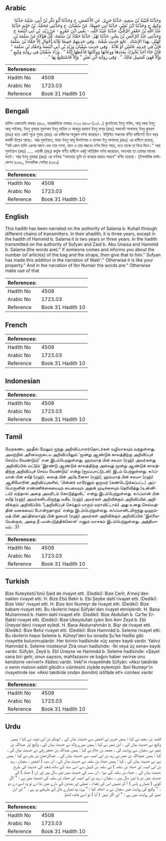 ## Arabic


<div dir="rtl" lang="ar" style={{fontSize:'larger',backgroundColor:'#f8f9fa',padding:20}}>
وَحَدَّثَنَا قُتَيْبَةُ بْنُ سَعِيدٍ، حَدَّثَنَا جَرِيرٌ، عَنِ الأَعْمَشِ، ح وَحَدَّثَنَا أَبُو بَكْرِ بْنُ أَبِي، شَيْبَةَ حَدَّثَنَا وَكِيعٌ، ح وَحَدَّثَنَا ابْنُ نُمَيْرٍ، حَدَّثَنَا أَبِي جَمِيعًا، عَنْ سُفْيَانَ، ح وَحَدَّثَنِي مُحَمَّدُ، بْنُ حَاتِمٍ حَدَّثَنَا عَبْدُ اللَّهِ بْنُ جَعْفَرٍ الرَّقِّيُّ، حَدَّثَنَا عُبَيْدُ اللَّهِ، - يَعْنِي ابْنَ عَمْرٍو - عَنْ زَيْدِ، بْنِ أَبِي أُنَيْسَةَ ح وَحَدَّثَنِي عَبْدُ الرَّحْمَنِ بْنُ بِشْرٍ، حَدَّثَنَا بَهْزٌ، حَدَّثَنَا حَمَّادُ بْنُ سَلَمَةَ، كُلُّ هَؤُلاَءِ عَنْ سَلَمَةَ بْنِ كُهَيْلٍ، بِهَذَا الإِسْنَادِ ‏.‏ نَحْوَ حَدِيثِ شُعْبَةَ ‏.‏ وَفِي حَدِيثِهِمْ جَمِيعًا ثَلاَثَةَ أَحْوَالٍ إِلاَّ حَمَّادَ بْنَ سَلَمَةَ فَإِنَّ فِي حَدِيثِهِ عَامَيْنِ أَوْ ثَلاَثَةً ‏.‏ وَفِي حَدِيثِ سُفْيَانَ وَزَيْدِ بْنِ أَبِي أُنَيْسَةَ وَحَمَّادِ بْنِ سَلَمَةَ ‏"‏ فَإِنْ جَاءَ أَحَدٌ يُخْبِرُكَ بِعَدَدِهَا وَوِعَائِهَا وَوِكَائِهَا فَأَعْطِهَا إِيَّاهُ ‏"‏ ‏.‏ وَزَادَ سُفْيَانُ فِي رِوَايَةِ وَكِيعٍ ‏"‏ وَإِلاَّ فَهِيَ كَسَبِيلِ مَالِكَ ‏"‏ ‏.‏ وَفِي رِوَايَةِ ابْنِ نُمَيْرٍ ‏"‏ وَإِلاَّ فَاسْتَمْتِعْ بِهَا ‏"‏ ‏.‏
</div>
<div style={{backgroundColor:'#f8f9fa',padding:20, marginBottom: 10}}><table> <thead> <tr> <th>References:</th> <th></th> </tr> </thead> <tbody><tr><td>Hadith No</td><td>4508</td></tr><tr><td>Arabic No</td><td>1723.03</td></tr><tr><td>Reference</td><td>Book 31 Hadith 10</td></tr></tbody></table></div>

## Bengali


<div dir="ltr" lang="bn" style={{fontSize:'larger',backgroundColor:'#f8f9fa',padding:20}}>
হাদিস একাডেমি নাম্বারঃ ৪৪০০, আন্তর্জাতিক নাম্বারঃ ১৭২৩ ৪৪০০-(১০/...) কুতাইবাহ ইবনু সাঈদ, আবূ বকর ইবনু আবূ শাইবাহ, ইবনু নুমায়র মুহাম্মাদ ইবনু হাতিম ও আবদুর রহমান ইবনু বাশ্‌র (রহঃ) সকলেই সালামাহ্ ইবনু কুহয়ল (রহঃ) হতে একই সূত্রে শুবাহ (রহঃ) এর হাদীসের অনুরূপ বর্ণনা করেছেন। উল্লিখিত সকলের বর্ণিত হাদীসেই তিন বছর কথাটি উল্লেখ আছে। আর সুফইয়ান, যায়দ ইবনু আবূ উনাইসাহ ও হাম্মাদ ইনু সালামাহ্ (রহঃ) এর হাদীসে রয়েছে, "যদি কোন ব্যক্তি এরপর আসে এবং তার গণনা, থলে ও তার বন্ধনের বর্ণনা দিতে পারে, তবে তাকে তা দিয়ে দিবে।" আর সুফইয়ান (রহঃ) ..... ওয়াকী (রহঃ) কর্তৃক বর্ণিত হাদীসে একটু অতিরিক্ত বর্ণনা করেছেন, অন্যথায় তা তোমার মালের মতই। আর ইবনু নুমায়র (রহঃ) এর বর্ণনায় "অন্যথায় তুমি তা ব্যবহার করতে পারবে" বর্ণিত হয়েছে। (ইসলামিক ফাউন্ডেশন ৪৩৫৯, ইসলামিক সেন্টার ৪৩৫৯)
</div>
<div style={{backgroundColor:'#f8f9fa',padding:20, marginBottom: 10}}><table> <thead> <tr> <th>References:</th> <th></th> </tr> </thead> <tbody><tr><td>Hadith No</td><td>4508</td></tr><tr><td>Arabic No</td><td>1723.03</td></tr><tr><td>Reference</td><td>Book 31 Hadith 10</td></tr></tbody></table></div>

## English


<div dir="ltr" lang="en" style={{fontSize:'larger',backgroundColor:'#f8f9fa',padding:20}}>
This hadith has been narrated on the authority of Salama b. Kuhail through different chains of transmitters. In their ahadith, it is three years, except in the hadith of Hammid b. Salama it is two years or three years. In the hadith transmitted on the authority of Sufyan and Zaid b. Abu Unaisa and Hammid b. Salama (the words are):" If someone comes and informs you about the number (of articles) of the bag and the straps, then give that to him." Sufyan has made this addition in the narration of Waki':" Otherwise it is like your property." And in the narration of Ibn Numair the words are:" Otherwise make use of that
</div>
<div style={{backgroundColor:'#f8f9fa',padding:20, marginBottom: 10}}><table> <thead> <tr> <th>References:</th> <th></th> </tr> </thead> <tbody><tr><td>Hadith No</td><td>4508</td></tr><tr><td>Arabic No</td><td>1723.03</td></tr><tr><td>Reference</td><td>Book 31 Hadith 10</td></tr></tbody></table></div>

## French


<div dir="ltr" lang="fr" style={{fontSize:'larger',backgroundColor:'#f8f9fa',padding:20}}>

</div>
<div style={{backgroundColor:'#f8f9fa',padding:20, marginBottom: 10}}><table> <thead> <tr> <th>References:</th> <th></th> </tr> </thead> <tbody><tr><td>Hadith No</td><td>4508</td></tr><tr><td>Arabic No</td><td>1723.03</td></tr><tr><td>Reference</td><td>Book 31 Hadith 10</td></tr></tbody></table></div>

## Indonesian


<div dir="ltr" lang="id" style={{fontSize:'larger',backgroundColor:'#f8f9fa',padding:20}}>

</div>
<div style={{backgroundColor:'#f8f9fa',padding:20, marginBottom: 10}}><table> <thead> <tr> <th>References:</th> <th></th> </tr> </thead> <tbody><tr><td>Hadith No</td><td>4508</td></tr><tr><td>Arabic No</td><td>1723.03</td></tr><tr><td>Reference</td><td>Book 31 Hadith 10</td></tr></tbody></table></div>

## Tamil


<div dir="ltr" lang="ta" style={{fontSize:'larger',backgroundColor:'#f8f9fa',padding:20}}>
மேற்கண்ட ஹதீஸ் மேலும் ஐந்து அறிவிப்பாளர்தொடர்கள் வழியாகவும் வந்துள்ளது. அவற்றில் அனைவருடைய அறிவிப்பிலும் ‘மூன்று ஆண்டுக் காலத்திற்கு அறிவிப்புச் செய்(ய வேண்டும்)’ என இடம்பெறறுள்ளது. ஹம்மாத் பின் சலமா (ரஹ்) அவர்களது அறிவிப்பில் மட்டும் ‘இரண்டு ஆண்டுக் காலத்திற்கு அல்லது மூன்று ஆண்டுக் காலத்திற்கு அறிவிப்புச் செய்ய வேண்டும்’ என்று (ஐயப்பாட்டுடன்) இடம் பெற்றுள்ளது. சுஃப்யான் பின் சயீத் (ரஹ்), ஸைத் பின் அபீஉனைசா (ரஹ்), ஹம்மாத் பின் சலமா (ரஹ்) ஆகியோரின் அறிவிப்புகளில், ‘பின்னர் யாரேனும் ஒருவர் (கண்டெடுக்கப்பட்ட) அப்பொருனின் எண்ணிக்கையையும் பையையும் அதன் முடிச்சையும் தெரிவித்து (உன்னிடம்) வந்தால் அதை அவரிடம் கொடுத்துவிட’ என்று இடம்பெற்றுள்ளது. சுஃப்யான் பின் சயீத் (ரஹ்) அவர்களிடமிருந்து வகீஉ (ரஹ்) அவர்கள் அறிவிக்கும் அறிவிப்பில் அறிவிக்கும் அறிவிப்பில் ‘(அறிவிப்புச் செய்தும் யாரும் வராவிட்டால்) அது உனது செல்வத்தின் வகையைப் போன்றதாகும்’ என்று இடம்பெற்றுள்ளது. சுஃப்யானிடமிருந்து முஹம்மத் பின் அப்தில்லாஹ் பின் நுமைர் (ரஹ்) அவர்கள் அறிவிக்கும் அறிவிப்பில் ‘இல்லையென்றால், அதை நீ பயன்படுத்திக்கொள்’ எனும் வாசகம் இடம்பெற்றுள்ளது. அத்தியாயம் : 31
</div>
<div style={{backgroundColor:'#f8f9fa',padding:20, marginBottom: 10}}><table> <thead> <tr> <th>References:</th> <th></th> </tr> </thead> <tbody><tr><td>Hadith No</td><td>4508</td></tr><tr><td>Arabic No</td><td>1723.03</td></tr><tr><td>Reference</td><td>Book 31 Hadith 10</td></tr></tbody></table></div>

## Turkish


<div dir="ltr" lang="tr" style={{fontSize:'larger',backgroundColor:'#f8f9fa',padding:20}}>
Bize Kuteybetü'bnü Said de rivayet etti. (Dediki): Bize Cerîr, A'meş'den naklen rivayet etti. H. Bize Ebû Bekir b. Ebi Şeybe dahî rivayet etti. (Dediki): Bize Veki' rivayet etti. H. Bize ibni Numeyr de rivayet etti. (Dediki): Bize babam rivayet etti. Bu râvilerin hepsi Süfyân'dan rivayet etmişlerdir. H. Bana Muhammed b. Hatim dahî rivayet etti. (Dediki): Bize Abdullah b. Ca'fer Er-Rakkî rivayet etti. (Dediki): Bize Ubeydullah (yâni İbni Amr Zeyd b. Ebî Üneyse'den) rivayet eyledi. H. Bana Abdurrahmân b. Bişr de rivayet etti. (Dediki): Bize Behz rivayet etti. (Dediki): Bize Hammâd b. Seleme rivayet etti. Bu râvilerin hepsi Seleme b. Küheyl'den bu isnadla Şu'be Hadîsi gibi rivayette bulunmuşlardır. Her birinin hadîsinde «üç sene» kaydı vardır. Yalnız Hammâd b. Seleme müstesna! Zîrâ onun hadîsinde: -İki veya üç sene» kaydı vardır. Süfyân, Zeyd b. Ebî Üneyse ve Hammâd b. Seleme hadîsinde: «Şayet sana biri gelir, onun sayısını, mahfazasını ve bağını haber verirse onu kendisine veriver!» ifâdesi vardır. Vekî'in rivayetinde Süfyân: «Aksi takdirde o senin malının sebili gibidir.» cümlesini ziyâde eylemiştir. İbni Numeyr'in rivayetinde ise: «Aksi takdirde ondan (kendin) istifâde et!» cümlesi vardır
</div>
<div style={{backgroundColor:'#f8f9fa',padding:20, marginBottom: 10}}><table> <thead> <tr> <th>References:</th> <th></th> </tr> </thead> <tbody><tr><td>Hadith No</td><td>4508</td></tr><tr><td>Arabic No</td><td>1723.03</td></tr><tr><td>Reference</td><td>Book 31 Hadith 10</td></tr></tbody></table></div>

## Urdu


<div dir="rtl" lang="ur" style={{fontSize:'larger',backgroundColor:'#f8f9fa',padding:20}}>
قتیبہ بن سعید نے کہا : ہمیں جریر نے اعمش سے حدیث بیان کی ۔ ابوبکر بن ابی شیبہ نے کہا : ہمیں وکیع نے حدیث بیان کی ۔ ابن نمیر نے کہا : ہمیں میرے والد نے حدیث بیان کی ، وکیع اور عبداللہ بن نمیر نے سفیان سے روایت کی ۔ محمد بن حاتم نے کہا : ہمیں عبداللہ بن جعفر رَقی نے حدیث بیان کی ، کہا : ہمیں عبیداللہ بن عمر نے زید بن ابی انیسہ سے حدیث بیان کی ۔ عبدالرحمٰن بن بشر نے کہا : ہمیں بہز نے حدیث بیان کی ، کہا : ہمیں حماد بن سلمہ نے حدیث بیان کی ، ان سب ( اعمش ، سفیان ، زید بن ابی انیسہ اور حماد بن سلمہ ) نے سلمہ بن کہیل سے اسی سند کے ساتھ شعبہ کی حدیث کی طرح حدیث بیان کی ۔ حماد بن سلمہ کے سوا ، ان سب کی حدیث میں تین سال ہیں اور ان ( حماد ) کی حدیث میں دو یا تین سال ہیں ۔ سفیان ، زید بن ابی انیسہ اور حماد بن سلمہ کی حدیث میں ہے : " اگر کوئی ( تمہارے پاس ) آ کر تمہیں اس کی تعداد ، تھیلی اور بندھن کے بارے میں بتا دے تو وہ اسے دے دو ۔ " وکیع کی روایت میں سفیان نے یہ اضافہ کیا : " ورنہ وہ تمہارے مال کے طریقے پر ہے ۔ " اور ابن نمیر کی روایت میں ہے : " اور اگر نہیں ( آیا ) تو اسے فائدہ اٹھاؤ
</div>
<div style={{backgroundColor:'#f8f9fa',padding:20, marginBottom: 10}}><table> <thead> <tr> <th>References:</th> <th></th> </tr> </thead> <tbody><tr><td>Hadith No</td><td>4508</td></tr><tr><td>Arabic No</td><td>1723.03</td></tr><tr><td>Reference</td><td>Book 31 Hadith 10</td></tr></tbody></table></div>